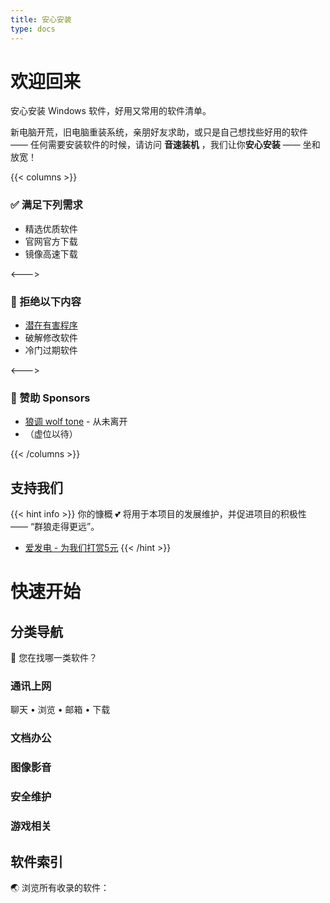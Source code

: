 ```yaml
---
title: 安心安装
type: docs
---
```


# 欢迎回来

安心安装 Windows 软件，好用又常用的软件清单。 

新电脑开荒，旧电脑重装系统，亲朋好友求助，或只是自己想找些好用的软件 —— 任何需要安装软件的时候，请访问 **音速装机** ，我们让你**安心安装** —— 坐和放宽！

{{< columns >}}
### ✅ 满足下列需求

- 精选优质软件
- 官网官方下载
- 镜像高速下载

<--->

### 🚫 拒绝以下内容

- [潜在有害程序](https://support.microsoft.com/zh-cn/windows/%E4%BF%9D%E6%8A%A4%E4%BD%A0%E7%9A%84%E7%94%B5%E8%84%91%E5%85%8D%E5%8F%97%E6%BD%9C%E5%9C%A8%E6%9C%89%E5%AE%B3%E5%BA%94%E7%94%A8%E7%A8%8B%E5%BA%8F%E7%9A%84%E4%BE%B5%E5%AE%B3-c7668a25-174e-3b78-0191-faf0607f7a6e)
- 破解修改软件
- 冷门过期软件

<--->

### 📢 赞助 Sponsors

- [狼调  wolf tone](https://wolft.one) - 从未离开
- （虚位以待）

{{< /columns >}}

## 支持我们

{{< hint info >}}
你的慷概 💕 将用于本项目的发展维护，并促进项目的积极性 —— “群狼走得更远”。

- [爱发电 - 为我们打赏5元](https://afdian.net/@volfclub)
{{< /hint >}}


# 快速开始

## 分类导航

🧭 您在找哪一类软件？

### 通讯上网

聊天  •  浏览  •  邮箱  •  下载

### 文档办公

### 图像影音

### 安全维护

### 游戏相关

## 软件索引

🌏 浏览所有收录的软件：
